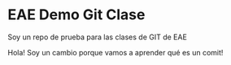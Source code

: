 # EAE Demo Git Clase

Soy un repo de prueba para las clases de GIT de EAE

Hola! Soy un cambio porque vamos a aprender qué es un comit!
